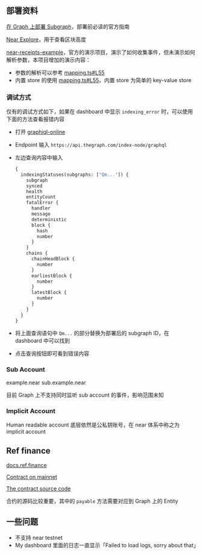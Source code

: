 ## 部署资料

[在 Graph 上部署 Subgraph](https://thegraph.com/docs/supported-networks/near#subgraph-manifest-definition)，部署前必读的官方指南

[Near Explore](https://explorer.near.org/)，用于查看区块高度

[near-receipts-example](https://github.com/graphprotocol/example-subgraph/tree/near-receipts-example)，官方的演示项目，演示了如何收集事件，但未演示如何解析参数，本项目增加的演示内容：

- 参数的解析可以参考 [mapping.ts#L55](/src/mapping.ts#L55)
- 内置 store 的使用 [mapping.ts#L55](/src/mapping.ts#L62)，内置 store 为简单的 key-value store

### 调试方式

仅有的调试方式如下，如果在 dashboard 中显示 `indexing_error` 时，可以使用下面的方法查看报错内容

- 打开 [graphiql-online](https://graphiql-online.com/)
- Endpoint 输入 `https://api.thegraph.com/index-node/graphql`
- 左边查询内容中输入

  ```graphql
  {
    indexingStatuses(subgraphs: ["Qm..."]) {
      subgraph
      synced
      health
      entityCount
      fatalError {
        handler
        message
        deterministic
        block {
          hash
          number
        }
      }
      chains {
        chainHeadBlock {
          number
        }
        earliestBlock {
          number
        }
        latestBlock {
          number
        }
      }
    }
  }
  ```
- 将上面查询语句中 `Qm...` 的部分替换为部署后的 subgraph ID，在 dashboard 中可以找到
- 点击查询按钮即可看到错误内容

### Sub Account

example.near
sub.example.near

目前 Graph 上不支持同时监听 sub account 的事件，影响范围未知

### Implicit Account

Human readable account 底层依然是公私钥账号，在 near 体系中称之为 implicit account

## Ref finance

[docs.ref.finance](https://docs.ref.finance/)

[Contract on mainnet](https://explorer.near.org/accounts/ref-finance.near)

[The contract source code](https://github.com/ref-finance/ref-contracts)

合约的源码比较重要，其中的 `payable` 方法需要对应到 Graph 上的 Entity

## 一些问题

- 不支持 near testnet
- My dashboard 里面的日志一直显示「Failed to load logs, sorry about that」
